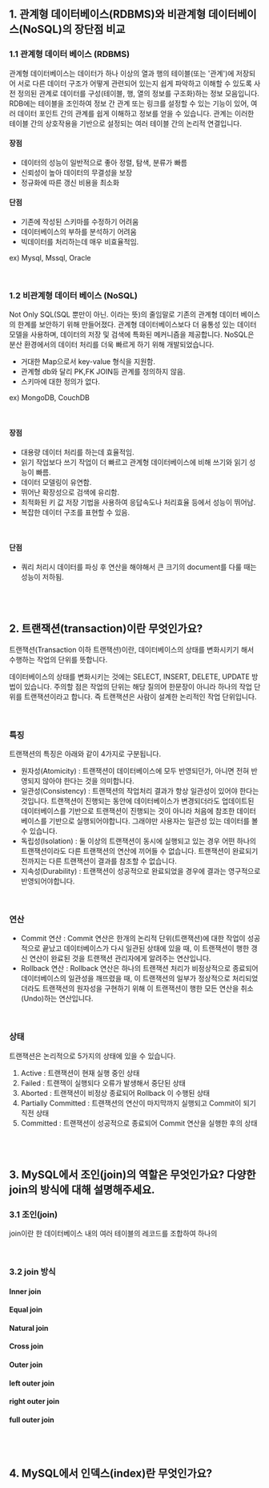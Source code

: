## 1. 관계형 데이터베이스(RDBMS)와 비관계형 데이터베이스(NoSQL)의 장단점 비교

### 1.1 관계형 데이터 베이스 (RDBMS)

관계형 데이터베이스는 데이터가 하나 이상의 열과 행의 테이블(또는 '관계')에 저장되어 서로 다른 데이터 구조가 어떻게 관련되어 있는지 쉽게 파악하고 이해할 수 있도록 사전 정의된 관계로 데이터를 구성(테이블, 행, 열의 정보를 구조화)하는 정보 모음입니다.
RDB에는 테이블을 조인하여 정보 간 관계 또는 링크를 설정할 수 있는 기능이 있어, 여러 데이터 포인트 간의 관계를 쉽게 이해하고 정보를 얻을 수 있습니다. 
관계는 이러한 테이블 간의 상호작용을 기반으로 설정되는 여러 테이블 간의 논리적 연결입니다.


#### 장점
- 데이터의 성능이 일반적으로 좋아 정렬, 탐색, 분류가 빠름
- 신뢰성이 높아 데이터의 무결성을 보장
- 정규화에 따른 갱신 비용을 최소화


#### 단점
- 기존에 작성된 스키마를 수정하기 어려움
- 데이터베이스의 부하를 분석하기 어려움
- 빅데이터를 처리하는데 매우 비효율적임.


ex) Mysql, Mssql, Oracle

<br>

### 1.2 비관계형 데이터 베이스 (NoSQL)

Not Only SQL(SQL 뿐만이 아닌. 이라는 뜻)의 줄임말로 기존의 관계형 데이터 베이스의 한계를 보안하기 위해 만들어졌다.
관계형 데이터베이스보다 더 융통성 있는 데이터 모델을 사용하며, 데이터의 저장 및 검색에 특화된 메커니즘을 제공합니다. 
NoSQL은 분산 환경에서의 데이터 처리를 더욱 빠르게 하기 위해 개발되었습니다.


- 거대한 Map으로서 key-value 형식을 지원함.
- 관계형 db와 달리 PK,FK JOIN등 관계를 정의하지 않음.
- 스키마에 대한 정의가 없다.

ex) MongoDB, CouchDB

<br>

#### 장점
 - 대용량 데이터 처리를 하는데 효율적임.
 - 읽기 작업보다 쓰기 작업이 더 빠르고 관계형 데이터베이스에 비해 쓰기와 읽기 성능이 빠름.
 - 데이터 모델링이 유연함.
 - 뛰어난 확장성으로 검색에 유리함.
 - 최적화된 키 값 저장 기법을 사용하여 응답속도나 처리효율 등에서 성능이 뛰어남.
 - 복잡한 데이터 구조를 표현할 수 있음.

<br>

#### 단점
 - 쿼리 처리시 데이터를 파싱 후 연산을 해야해서 큰 크기의 document를 다룰 때는 성능이 저하됨.





<br><br>

## 2. 트랜잭션(transaction)이란 무엇인가요?
트랜잭션(Transaction 이하 트랜잭션)이란, 데이터베이스의 상태를 변화시키기 해서 수행하는 작업의 단위를 뜻합니다.

데이터베이스의 상태를 변화시키는 것에는 SELECT, INSERT, DELETE, UPDATE 방법이 있습니다.
주의할 점은 작업의 단위는 해당 질의어 한문장이 아니라 하나의 작업 단위를 트랜잭션이라고 합니다.
즉 트랜잭션은 사람이 설계한 논리적인 작업 단위입니다.

<br>

### 특징
트랜잭션의 특징은 아래와 같이 4가지로 구분됩니다.
- 원자성(Atomicity) : 트랜잭션이 데이터베이스에 모두 반영되던가, 아니면 전혀 반영되지 않아야 한다는 것을 의미합니다.
- 일관성(Consistency) : 트랜잭션의 작업처리 결과가 항상 일관성이 있어야 한다는 것입니다. 트랜잭션이 진행되는 동안에 데이터베이스가 변경되더라도 업데이트된 데이터베이스를 기반으로 트랜잭션이 진행되는 것이 아니라 처음에 참조한 데이터베이스를 기반으로 실행되어야합니다. 그래야만 사용자는 일관성 있는 데이터를 볼 수 있습니다.
- 독립성(Isolation) : 둘 이상의 트랜잭션이 동시에 실행되고 있는 경우 어떤 하나의 트랜잭션이라도 다른 트랜잭션의 연산에 끼어들 수 없습니다. 트랜잭션이 완료되기 전까지는 다른 트랜잭션이 결과를 참조할 수 없습니다.
- 지속성(Durability) : 트랜잭션이 성공적으로 완료되었을 경우에 결과는 영구적으로 반영되어야합니다.

<br>

### 연산

- Commit 연산 : Commit 연산은 한개의 논리적 단위(트랜잭션)에 대한 작업이 성공적으로 끝났고 데이터베이스가 다시 일관된 상태에 있을 때, 이 트랜잭션이 행한 갱신 연산이 완료된 것을 트랜잭션 관리자에게 알려주는 연산입니다.
- Rollback 연산 :  Rollback 연산은 하나의 트랜잭션 처리가 비정상적으로 종료되어 데이터베이스의 일관성을 깨뜨렸을 때, 이 트랜잭션의 일부가 정상적으로 처리되었더라도 트랜잭션의 원자성을 구현하기 위해 이 트랜잭션이 행한 모든 연산을 취소(Undo)하는 연산입니다.

<br>

### 상태
트랜잭션은 논리적으로 5가지의 상태에 있을 수 있습니다.

1. Active : 트랜잭션이 현재 실행 중인 상태
2. Failed : 트랜잭이 실행되다 오류가 발생해서 중단된 상태
3. Aborted : 트랜잭션이 비정상 종료되어 Rollback 이 수행된 상태
4. Partially Committed : 트랜잭션의 연산이 마지막까지 실행되고 Commit이 되기 직전 상태
5. Committed : 트랜잭션이 성공적으로 종료되어 Commit 연산을 실행한 후의 상태




<br><br>

## 3. MySQL에서 조인(join)의 역할은 무엇인가요? 다양한 join의 방식에 대해 설명해주세요.

### 3.1 조인(join)
join이란 한 데이터베이스 내의 여러 테이블의 레코드를 조합하여 하나의 


<br>

### 3.2 join 방식

#### Inner join


#### Equal join

#### Natural join


#### Cross join


#### Outer join


#### left outer join


#### right outer join


#### full outer join









<br><br>

## 4. MySQL에서 인덱스(index)란 무엇인가요?



<br><br><br><br>
